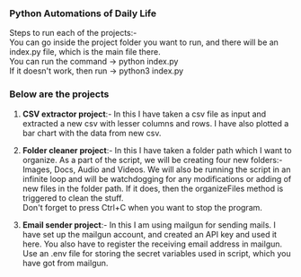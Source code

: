 ### Python Automations of Daily Life

 Steps to run each of the projects:-  <br>
 You can go inside the project folder you want to run, and there will be an index.py file, which is the main file there. <br>
 You can run the command -> python index.py <br> 
 If it doesn't work, then run -> python3 index.py

### Below are the projects

 1. **CSV extractor project**:- In this I have taken a csv file as input and extracted a new csv with lesser columns and rows. I have also plotted a bar chart with the data from new csv. <br>

 2. **Folder cleaner project**:- In this I have taken a folder path which I want to organize. As a part of the script, we will be creating four new folders:- Images, Docs, Audio and Videos. We will also be running the script in an infinite loop and will be watchdogging for any modifications or adding of new files in the folder path. If it does, then the organizeFiles method is triggered to clean the stuff. <br>
 Don't forget to press Ctrl+C when you want to stop the program. <br>

  3. **Email sender project**:- In this I am using mailgun for sending mails. I have set up the mailgun account, and created an API key and used it here. You also have to register the receiving email address in mailgun. Use an .env file for storing the secret variables used in script, which you have got from mailgun. <br>
